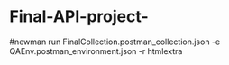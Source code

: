 # Final-API-project-

 
#newman run FinalCollection.postman_collection.json -e QAEnv.postman_environment.json -r htmlextra